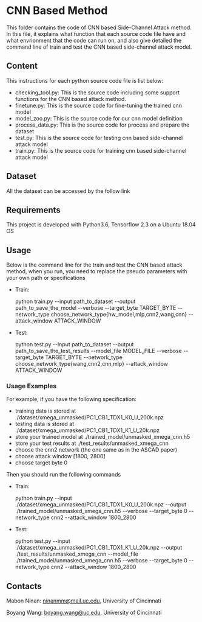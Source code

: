 # CNN Based Method
This folder contains the code of CNN based Side-Channel Attack method. In this file, it explains what function that each source code file have and what envrionment that the code can run on, and also give detailed the command line of train and test the CNN based side-channel attack model.

## Content
This instructions for each python source code file is list below:
* checking\_tool.py: This is the source code including some support functions for the CNN based attack method.
* finetune.py: This is the source code for fine-tuning the trained cnn model
* model\_zoo.py: This is the source code for our cnn model definition
* process\_data.py: This is the source code for process and prepare the dataset
* test.py: This is the source code for testing cnn based side-channel attack model
* train.py: This is the source code for training cnn based side-channel attack model

## Dataset
All the dataset can be accessed by the follow link
<wait to be add when the dataset is released>

## Requirements
This project is developed with Python3.6, Tensorflow 2.3 on a Ubuntu 18.04 OS

## Usage
Below is the command line for the train and test the CNN based attack method, when you run, you need to replace the pseudo parameters with your own path or specifications
* Train:

    python train.py --input path_to_dataset --output path_to_save_the_model
                    --verbose --target_byte TARGET_BYTE
                    --network_type choose_network_type{hw_model,mlp,cnn2,wang,cnn}
                    --attack_window ATTACK_WINDOW

* Test:

    python test.py --input path_to_dataset --output path_to_save_the_test_results
                   --model_file MODEL_FILE --verbose --target_byte TARGET_BYTE
                   --network_type choose_network_type{wang,cnn2,cnn,mlp}
                   --attack_window ATTACK_WINDOW

### Usage Examples
For example, if you have the following specification:
* training data is stored at ./dataset/xmega\_unmasked/PC1\_CB1\_TDX1\_K0\_U\_200k.npz
* testing data is stored at ./dataset/xmega\_unmasked/PC1\_CB1\_TDX1\_K1\_U\_20k.npz
* store your trained model at ./trained\_model/unmasked\_xmega\_cnn.h5
* store your test results at ./test\_results/unmasked\_xmega\_cnn
* choose the cnn2 network (the one same as in the ASCAD paper)
* choose attack window [1800, 2800]
* choose target byte 0

Then you should run the following commands

* Train:

    python train.py --input ./dataset/xmega\_unmasked/PC1\_CB1\_TDX1\_K0\_U\_200k.npz
                    --output ./trained\_model/unmasked\_xmega\_cnn.h5
                    --verbose
                    --target_byte 0
                    --network_type cnn2
                    --attack_window 1800\_2800

* Test:

    python test.py --input ./dataset/xmega\_unmasked/PC1\_CB1\_TDX1\_K1\_U\_20k.npz
                   --output ./test\_results/unmasked\_xmega\_cnn
                   --model_file ./trained\_model/unmasked\_xmega\_cnn.h5
                   --verbose
                   --target_byte 0
                   --network_type cnn2
                   --attack_window 1800\_2800


## Contacts
Mabon Ninan: ninanmm@mail.uc.edu, University of Cincinnati

Boyang Wang: boyang.wang@uc.edu, University of Cincinnati
